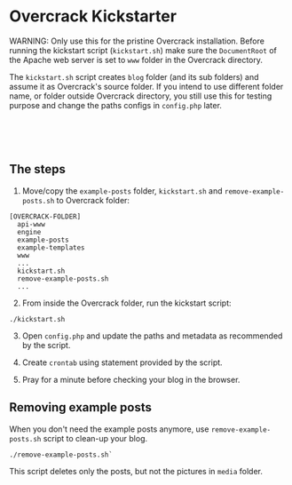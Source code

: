 # Overcrack Kickstarter

WARNING: Only use this for the pristine Overcrack installation. Before running the kickstart script (`kickstart.sh`) make sure the `DocumentRoot` of the Apache web server is set to `www` folder in the Overcrack directory.

The `kickstart.sh` script creates `blog` folder (and its sub folders) and assume it as Overcrack's source folder. If you intend to use different folder name, or folder outside Overcrack directory, you still use this for testing purpose and change the paths configs in `config.php` later.

<br><br><br>

## The steps

1. Move/copy the `example-posts` folder, `kickstart.sh` and `remove-example-posts.sh` to Overcrack folder:

````
[OVERCRACK-FOLDER]
  api-www
  engine
  example-posts
  example-templates
  www
  ...
  kickstart.sh
  remove-example-posts.sh
  ...
````
   
2. From inside the Overcrack folder, run the kickstart script:

````
./kickstart.sh
````

3. Open `config.php` and update the paths and metadata as recommended by the script.
   
4. Create `crontab` using statement provided by the script.

5. Pray for a minute before checking your blog in the browser.

## Removing example posts

When you don't need the example posts anymore, use `remove-example-posts.sh` script to clean-up your blog.

````
./remove-example-posts.sh`
````

This script deletes only the posts, but not the pictures in `media` folder.

